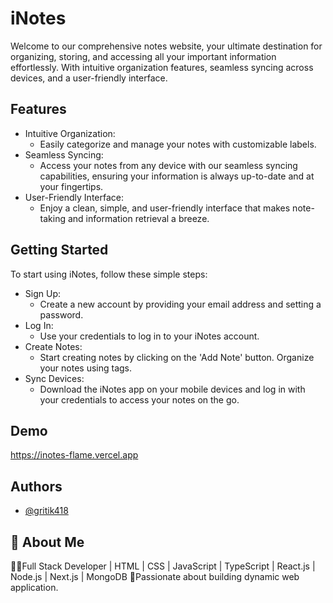 
# iNotes


Welcome to our comprehensive notes website, your ultimate destination for organizing, storing, and accessing all your important information effortlessly. With intuitive organization features, seamless syncing across devices, and a user-friendly interface.


## Features

- Intuitive Organization: 
    - Easily categorize and manage your notes with customizable labels.
- Seamless Syncing: 
    -  Access your notes from any device with our seamless syncing capabilities, ensuring your information is always up-to-date and at your fingertips.
- User-Friendly Interface: 
    - Enjoy a clean, simple, and user-friendly interface that makes note-taking and information retrieval a breeze.
## Getting Started

To start using iNotes, follow these simple steps:

- Sign Up:
    - Create a new account by providing your email address and setting a password.
- Log In:
    - Use your credentials to log in to your iNotes account.
- Create Notes: 
    - Start creating notes by clicking on the 'Add Note' button. Organize your notes using tags.
- Sync Devices: 
    - Download the iNotes app on your mobile devices and log in with your credentials to access your notes on the go.
## Demo

https://inotes-flame.vercel.app


## Authors

- [@gritik418](https://github.com/gritik418)


## 🚀 About Me
👨‍💻Full Stack Developer | HTML | CSS | JavaScript | TypeScript | React.js | Node.js | Next.js | MongoDB 🚀Passionate about building dynamic web application.

